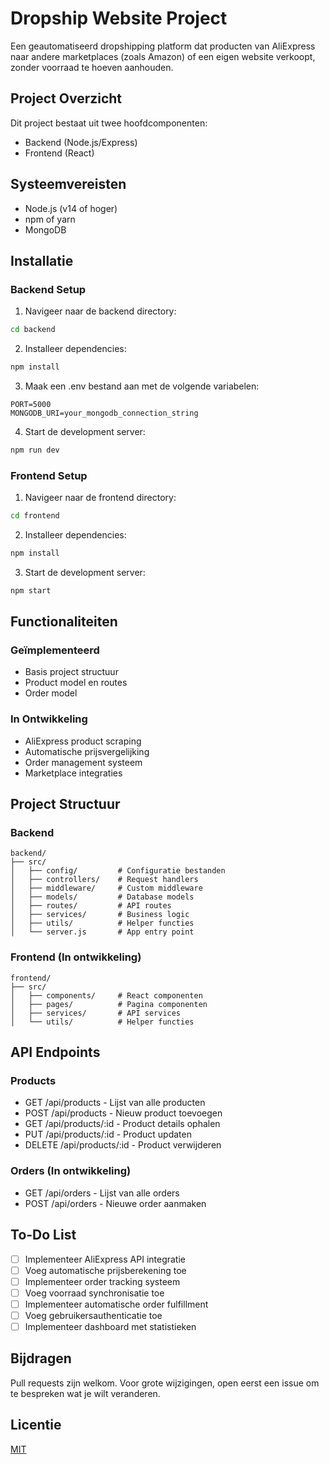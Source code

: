 # Dropship Website Project

Een geautomatiseerd dropshipping platform dat producten van AliExpress naar andere marketplaces (zoals Amazon) of een eigen website verkoopt, zonder voorraad te hoeven aanhouden.

## Project Overzicht
Dit project bestaat uit twee hoofdcomponenten:
- Backend (Node.js/Express)
- Frontend (React)

## Systeemvereisten
- Node.js (v14 of hoger)
- npm of yarn
- MongoDB

## Installatie

### Backend Setup
1. Navigeer naar de backend directory:
```bash
cd backend
```

2. Installeer dependencies:
```bash
npm install
```

3. Maak een .env bestand aan met de volgende variabelen:
```
PORT=5000
MONGODB_URI=your_mongodb_connection_string
```

4. Start de development server:
```bash
npm run dev
```

### Frontend Setup
1. Navigeer naar de frontend directory:
```bash
cd frontend
```

2. Installeer dependencies:
```bash
npm install
```

3. Start de development server:
```bash
npm start
```

## Functionaliteiten

### Geïmplementeerd
- Basis project structuur
- Product model en routes
- Order model

### In Ontwikkeling
- AliExpress product scraping
- Automatische prijsvergelijking
- Order management systeem
- Marketplace integraties

## Project Structuur

### Backend
```
backend/
├── src/
│   ├── config/         # Configuratie bestanden
│   ├── controllers/    # Request handlers
│   ├── middleware/     # Custom middleware
│   ├── models/         # Database models
│   ├── routes/         # API routes
│   ├── services/       # Business logic
│   ├── utils/          # Helper functies
│   └── server.js       # App entry point
```

### Frontend (In ontwikkeling)
```
frontend/
├── src/
│   ├── components/     # React componenten
│   ├── pages/          # Pagina componenten
│   ├── services/       # API services
│   └── utils/          # Helper functies
```

## API Endpoints

### Products
- GET /api/products - Lijst van alle producten
- POST /api/products - Nieuw product toevoegen
- GET /api/products/:id - Product details ophalen
- PUT /api/products/:id - Product updaten
- DELETE /api/products/:id - Product verwijderen

### Orders (In ontwikkeling)
- GET /api/orders - Lijst van alle orders
- POST /api/orders - Nieuwe order aanmaken

## To-Do List
- [ ] Implementeer AliExpress API integratie
- [ ] Voeg automatische prijsberekening toe
- [ ] Implementeer order tracking systeem
- [ ] Voeg voorraad synchronisatie toe
- [ ] Implementeer automatische order fulfillment
- [ ] Voeg gebruikersauthenticatie toe
- [ ] Implementeer dashboard met statistieken

## Bijdragen
Pull requests zijn welkom. Voor grote wijzigingen, open eerst een issue om te bespreken wat je wilt veranderen.

## Licentie
[MIT](https://choosealicense.com/licenses/mit/)